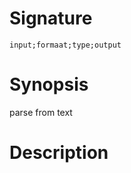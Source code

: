 # Signature
```vikid-signature
input;formaat;type;output
```

# Synopsis
parse from text

# Description
